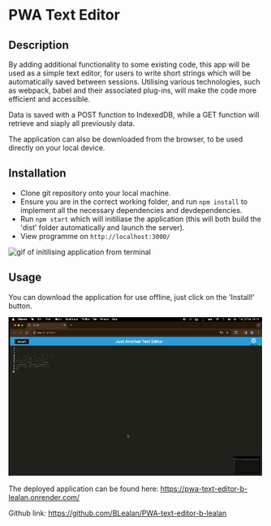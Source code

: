 # PWA Text Editor

## Description

By adding additional functionality to some existing code, this app will be used as a simple text editor, for users to write short strings which will be automatically saved between sessions. Utilising various technologies, such as webpack, babel and their associated plug-ins, will make the code more efficient and accessible.

Data is saved with a POST function to IndexedDB, while a GET function will retrieve and siaply all previously data.

The application can also be downloaded from the browser, to be used directly on your local device.

## Installation

- Clone git repository onto your local machine.
- Ensure you are in the correct working folder, and run `npm install` to implement all the necessary dependencies and devdependencies.
- Run `npm start` which will initiliase the application (this will both build the 'dist' folder automatically and launch the server).
- View programme on `http://localhost:3000/`

![gif of initilising application from terminal](./assets/pwa-jate-npm.gif)

## Usage

You can download the application for use offline, just click on the 'Install!' button.

![gif of installing application from browser](./assets/pwa-jate-browser-install.gif)

The deployed application can be found here: https://pwa-text-editor-b-lealan.onrender.com/

Github link: https://github.com/BLealan/PWA-text-editor-b-lealan